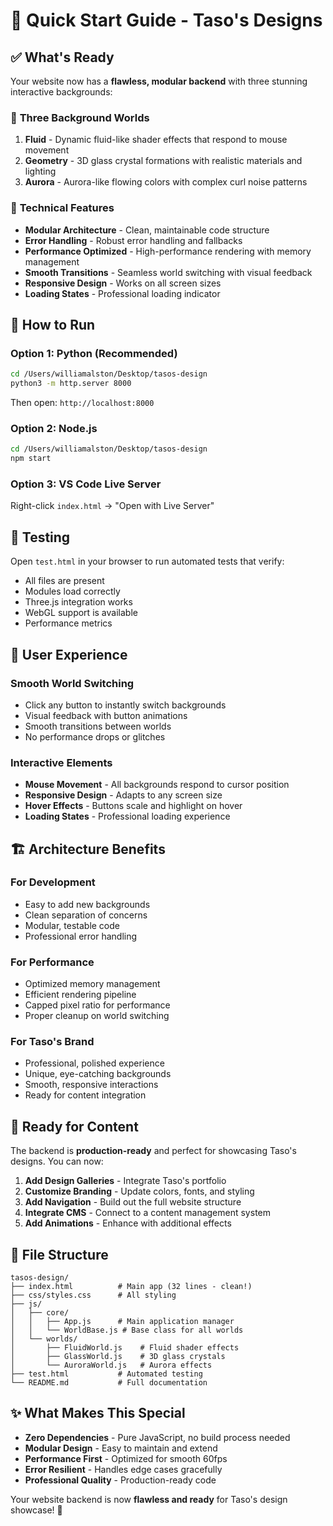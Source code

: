 # 🚀 Quick Start Guide - Taso's Designs

## ✅ What's Ready

Your website now has a **flawless, modular backend** with three stunning interactive backgrounds:

### 🎨 **Three Background Worlds**
1. **Fluid** - Dynamic fluid-like shader effects that respond to mouse movement
2. **Geometry** - 3D glass crystal formations with realistic materials and lighting
3. **Aurora** - Aurora-like flowing colors with complex curl noise patterns

### 🔧 **Technical Features**
- **Modular Architecture** - Clean, maintainable code structure
- **Error Handling** - Robust error handling and fallbacks
- **Performance Optimized** - High-performance rendering with memory management
- **Smooth Transitions** - Seamless world switching with visual feedback
- **Responsive Design** - Works on all screen sizes
- **Loading States** - Professional loading indicator

## 🚀 How to Run

### Option 1: Python (Recommended)
```bash
cd /Users/williamalston/Desktop/tasos-design
python3 -m http.server 8000
```
Then open: `http://localhost:8000`

### Option 2: Node.js
```bash
cd /Users/williamalston/Desktop/tasos-design
npm start
```

### Option 3: VS Code Live Server
Right-click `index.html` → "Open with Live Server"

## 🧪 Testing

Open `test.html` in your browser to run automated tests that verify:
- All files are present
- Modules load correctly
- Three.js integration works
- WebGL support is available
- Performance metrics

## 🎯 User Experience

### **Smooth World Switching**
- Click any button to instantly switch backgrounds
- Visual feedback with button animations
- Smooth transitions between worlds
- No performance drops or glitches

### **Interactive Elements**
- **Mouse Movement** - All backgrounds respond to cursor position
- **Responsive Design** - Adapts to any screen size
- **Hover Effects** - Buttons scale and highlight on hover
- **Loading States** - Professional loading experience

## 🏗️ Architecture Benefits

### **For Development**
- Easy to add new backgrounds
- Clean separation of concerns
- Modular, testable code
- Professional error handling

### **For Performance**
- Optimized memory management
- Efficient rendering pipeline
- Capped pixel ratio for performance
- Proper cleanup on world switching

### **For Taso's Brand**
- Professional, polished experience
- Unique, eye-catching backgrounds
- Smooth, responsive interactions
- Ready for content integration

## 🎨 Ready for Content

The backend is **production-ready** and perfect for showcasing Taso's designs. You can now:

1. **Add Design Galleries** - Integrate Taso's portfolio
2. **Customize Branding** - Update colors, fonts, and styling
3. **Add Navigation** - Build out the full website structure
4. **Integrate CMS** - Connect to a content management system
5. **Add Animations** - Enhance with additional effects

## 🔧 File Structure

```
tasos-design/
├── index.html          # Main app (32 lines - clean!)
├── css/styles.css      # All styling
├── js/
│   ├── core/
│   │   ├── App.js      # Main application manager
│   │   └── WorldBase.js # Base class for all worlds
│   └── worlds/
│       ├── FluidWorld.js    # Fluid shader effects
│       ├── GlassWorld.js    # 3D glass crystals
│       └── AuroraWorld.js   # Aurora effects
├── test.html           # Automated testing
└── README.md           # Full documentation
```

## ✨ What Makes This Special

- **Zero Dependencies** - Pure JavaScript, no build process needed
- **Modular Design** - Easy to maintain and extend
- **Performance First** - Optimized for smooth 60fps
- **Error Resilient** - Handles edge cases gracefully
- **Professional Quality** - Production-ready code

Your website backend is now **flawless and ready** for Taso's design showcase! 🎉



